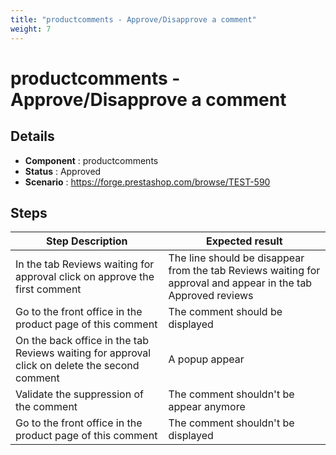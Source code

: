 ```yaml
---
title: "productcomments - Approve/Disapprove a comment"
weight: 7
---
```


# productcomments - Approve/Disapprove a comment
## Details
* **Component** : productcomments
* **Status** : Approved
* **Scenario** : https://forge.prestashop.com/browse/TEST-590

## Steps
| Step Description | Expected result |
| ----- | ----- |
| In the tab Reviews waiting for approval click on approve the first comment | The line should be disappear from the tab Reviews waiting for approval and appear in the tab Approved reviews |
| Go to the front office in the product page of this comment | The comment should be displayed |
| On the back office in the tab Reviews waiting for approval click on delete the second comment | A popup appear |
| Validate the suppression of the comment | The comment shouldn't be appear anymore |
| Go to the front office in the product page of this comment | The comment shouldn't be displayed |
